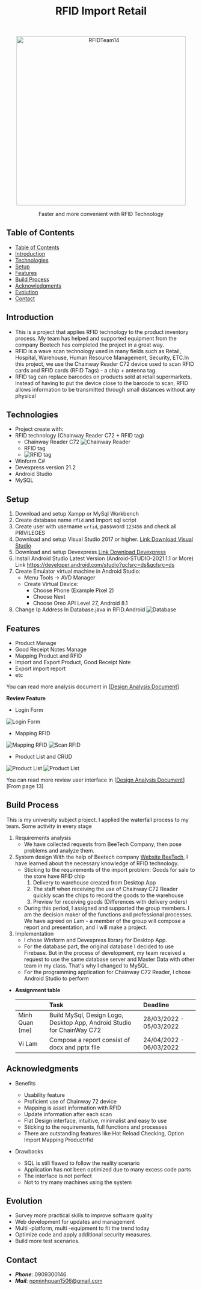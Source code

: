 <h1 align="center"> RFID Import Retail</h1> <br>
<p align="center">
  <a href="https://github.com/NPMinhQuan1506/RFID_Import_Retail">
    <img alt="RFIDTeam14" title="RFIDTeam14" src="./RFID.Winform/RFID_Import_Retail/Resources/Logo.png" width="450">
  </a>
</p>
<p align="center">
    Faster and more convenient with RFID Technology
</p>

## Table of Contents

- [Table of Contents](#table-of-contents)
- [Introduction](#introduction)
- [Technologies](#technologies)
- [Setup](#setup)
- [Features](#features)
- [Build Process](#build-process)
- [Acknowledgments](#acknowledgments)
- [Evolution](#evolution)
- [Contact](#contact)

## Introduction
- This is a project that applies RFID technology to the product inventory process. My team has helped and supported equipment from the company Beetech has completed the project in a great way.
- RFID is a wave scan technology used in many fields such as Retail, Hospital, Warehouse, Human Resource Management, Security, ETC.In this project, we use the Chainway Reader C72 device used to scan RFID cards and RFID cards (RFID Tags) - a chip + antenna tag.
- RFID tag can replace barcodes on products sold at retail supermarkets. Instead of having to put the device close to the barcode to scan, RFID allows information to be transmitted through small distances without any physical 
## Technologies
- Project create with:
- RFID technology (Chainway Reader C72 + RFID tag)
   - Chainway Reader C72 
   ![Chainway Reader](./Image_demo/Picture1.jpg)
   - RFID tag 
   - ![RFID tag](./Image_demo/Picture2.jpg)
- Winform C#
- Devexpress version 21.2
- Android Studio
- MySQL 

## Setup
1. Download and setup Xampp or MySql Workbench
2. Create database name `rfid` and Import sql script  
3. Create user with username `urfid`, password `123456` and check all PRIVILEGES
4. Download and setup Visual Studio 2017 or higher.
[Link Download Visual Studio](https://visualstudio.microsoft.com/downloads/)
5. Download and setup Devexpress [Link Download Devexpress](https://drive.google.com/file/d/1ZBw0yQuZo4KTdcW4Izpe_8IqjOfPrdNO/view?usp=sharing)
6. Install Android Studio Latest Version (Android-STUDIO-2021.1.1 or More)
Link https://developer.android.com/studio?gclsrc=ds&gclsrc=ds
7. Create Emulator virtual machine in Android Studio:
   + Menu Tools -> AVD Manager
   + Create Virtual Device: 
     - Choose Phone (Example Pixel 2) 
     - Choose Next
     - Choose Oreo API Level 27, Android 8.1
8. Change Ip Address In Database.java in RFID.Android
   ![Database](./Image_demo/Database.png) 
## Features
- Product Manage
- Good Receipt Notes Manage
- Mapping Product and RFID
- Import and Export Product, Good Receipt Note
- Export import report
- etc

You can read more analysis document in [[Design Analysis Document](https://drive.google.com/file/d/1RB1nEUCyh1hzJsW3QDAtAwFIqoHnptoB/view?usp=sharing)]

**Review Feature**
- Login Form

![Login Form](./image_demo/login_Rfid.png)

- Mapping RFID

![Mapping RFID](./image_demo/MappingProduct.jpg)
![Scan RFID](./image_demo/ScanRFID.jpg)

- Product List and CRUD

![Product List](./image_demo/product_list.png)
![Product List](./image_demo/SearchProduct.png)

You can read more review user interface in [[Design Analysis Document](https://drive.google.com/file/d/1RB1nEUCyh1hzJsW3QDAtAwFIqoHnptoB/view?usp=sharing)](From page 13)
## Build Process
This is my university subject project. I applied the waterfall process to my team. Some activity in every stage 
1. Requirements analysis
   - We have collected requests from BeeTech Company, then pose problems and analyze them.
2. System design
  With the help of Beetech company [Website BeeTech](https://beetech.com.vn/en/), I have learned about the necessary knowledge of RFID technology.
   - Sticking to the requirements of the import problem:
   Goods for sale to the store have RFID chip
       1. Delivery to warehouse created from Desktop App
       2. The staff when receiving the use of Chainway C72 Reader quickly scan the chips to record the goods to the warehouse
       3. Preview for receiving goods (Differences with delivery orders)
    - During this period, I assigned and supported the group members. I am the decision maker of the functions and professional processes. We have agreed on Lam - a member of the group will compose a report and presentation, and I will make a project.
3. Implementation
   - I chose Winform and Devexpress library for Desktop App. 
   - For the database part, the original database I decided to use Firebase. But in the process of development, my team received a request to use the same database server and Master Data with other team in my class. That's why I changed to MySQL. 
   - For the programming application for Chainway C72 Reader, I chose Android Studio to perform
-  **Assignment table**
  
   |                |                                  Task                                  |                Deadline |
   | :------------- | :-------------------------------------------------------------------- | :---------------------- |
   | Minh Quan (me) | Build MySql, Design Logo, Desktop App, Android Studio for ChainWay C72 | 28/03/2022 - 05/03/2022 |
   | Vi Lam         |            Compose a report  consist of docx and pptx file             | 24/04/2022 - 06/03/2022 |
## Acknowledgments
- Benefits
  - Usability feature
  - Proficient use of Chainway 72 device
  - Mapping is asset information with RFID
  - Update information after each scan
  - Flat Design interface, intuitive, minimalist and easy to use
  - Sticking to the requirements, full functions and processes
  - There are outstanding features like Hot Reload Checking, Option Import Mapping Productrfid

- Drawbacks
    - SQL is still flawed to follow the reality scenario
    - Application has not been optimized due to many excess code parts
    - The interface is not perfect
    - Not to try many machines using the system
## Evolution
- Survey more practical skills to improve software quality
- Web development for updates and management
- Multi -platform, multi -equipment to fit the trend today
- Optimize code and apply additional security measures.
- Build more test scenarios.
## Contact

- ***Phone***: 0909300146
- ***Mail***: npminhquan1506@gmail.com